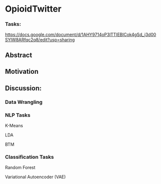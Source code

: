# OpioidTwitter
### Tasks:
https://docs.google.com/document/d/1AHY9714oP3lTTIEBICok4gSd_j3d00SYlW8ARfqc2q8/edit?usp=sharing

## Abstract

## Motivation

## Discussion:

### Data Wrangling

### NLP Tasks

K-Means

LDA

BTM

### Classification Tasks

Random Forest

Variational Autoencoder (VAE)
